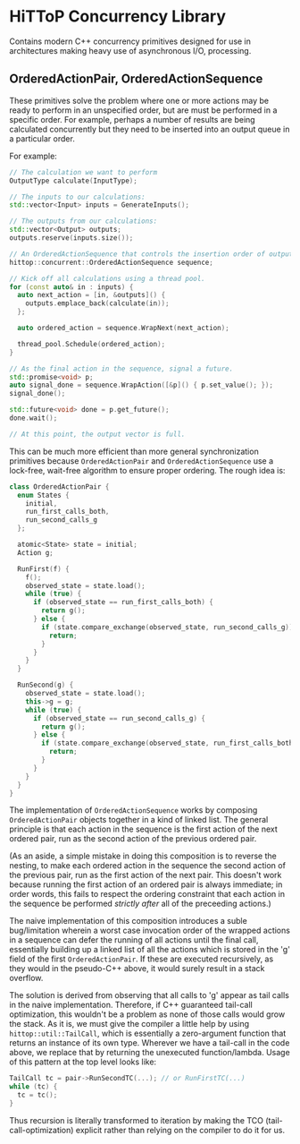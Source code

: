 # HiTToP Concurrency Library

Contains modern C++ concurrency primitives designed for use in architectures
making heavy use of asynchronous I/O, processing.

## OrderedActionPair, OrderedActionSequence

These primitives solve the problem where one or more actions may be ready to
perform in an unspecified order, but are must be performed in a specific order.
For example, perhaps a number of results are being calculated concurrently but
they need to be inserted into an output queue in a particular order.

For example:

```C++
// The calculation we want to perform
OutputType calculate(InputType);

// The inputs to our calculations:
std::vector<Input> inputs = GenerateInputs();

// The outputs from our calculations:
std::vector<Output> outputs;
outputs.reserve(inputs.size());

// An OrderedActionSequence that controls the insertion order of outputs.
hittop::concurrent::OrderedActionSequence sequence;

// Kick off all calculations using a thread pool.
for (const auto& in : inputs) {
  auto next_action = [in, &outputs]() {
    outputs.emplace_back(calculate(in));
  };

  auto ordered_action = sequence.WrapNext(next_action);

  thread_pool.Schedule(ordered_action);
}

// As the final action in the sequence, signal a future.
std::promise<void> p;
auto signal_done = sequence.WrapAction([&p]() { p.set_value(); });
signal_done();

std::future<void> done = p.get_future();
done.wait();

// At this point, the output vector is full.
```

This can be much more efficient than more general synchronization primitives
because `OrderedActionPair` and `OrderedActionSequence` use a lock-free,
wait-free algorithm to ensure proper ordering.  The rough idea is:

```C++
class OrderedActionPair {
  enum States {
    initial,
    run_first_calls_both,
    run_second_calls_g
  };

  atomic<State> state = initial;
  Action g;

  RunFirst(f) {
    f();
    observed_state = state.load();
    while (true) {
      if (observed_state == run_first_calls_both) {
        return g();
      } else {
        if (state.compare_exchange(observed_state, run_second_calls_g)) {
          return;
        }
      }
    }
  }

  RunSecond(g) {
    observed_state = state.load();
    this->g = g;
    while (true) {
      if (observed_state == run_second_calls_g) {
        return g();
      } else {
        if (state.compare_exchange(observed_state, run_first_calls_both)) {
          return;
        }
      }
    }
  }
}
```

The implementation of `OrderedActionSequence` works by composing
`OrderedActionPair` objects together in a kind of linked list.  The general
principle is that each action in the sequence is the first action of the next
ordered pair, run as the second action of the previous ordered pair.

(As an aside, a simple mistake in doing this composition is to reverse the
nesting, to make each ordered action in the sequence the second action of the
previous pair, run as the first action of the next pair.  This doesn't work
because running the first action of an ordered pair is always immediate; in
order words, this fails to respect the ordering constraint that each action in
the sequence be performed _strictly after_ all of the preceeding actions.)

The naive implementation of this composition introduces a suble bug/limitation
wherein a worst case invocation order of the wrapped actions in a sequence
can defer the running of all actions until the final call, essentially building
up a linked list of all the actions which is stored in the 'g' field of the
first `OrderedActionPair`.  If these are executed recursively, as they would in
the pseudo-C++ above, it would surely result in a stack overflow.

The solution is derived from observing that all calls to 'g' appear as tail
calls in the naive implementation.  Therefore, if C++ guaranteed tail-call
optimization, this wouldn't be a problem as none of those calls would grow the
stack.  As it is, we must give the compiler a little help by using
`hittop::util::TailCall`, which is essentially a zero-argument function that
returns an instance of its own type.  Wherever we have a tail-call in the
code above, we replace that by returning the unexecuted function/lambda.  Usage
of this pattern at the top level looks like:

```C++
TailCall tc = pair->RunSecondTC(...); // or RunFirstTC(...)
while (tc) {
  tc = tc();
}
```

Thus recursion is literally transformed to iteration by making the TCO
(tail-call-optimization) explicit rather than relying on the compiler to do it
for us.
